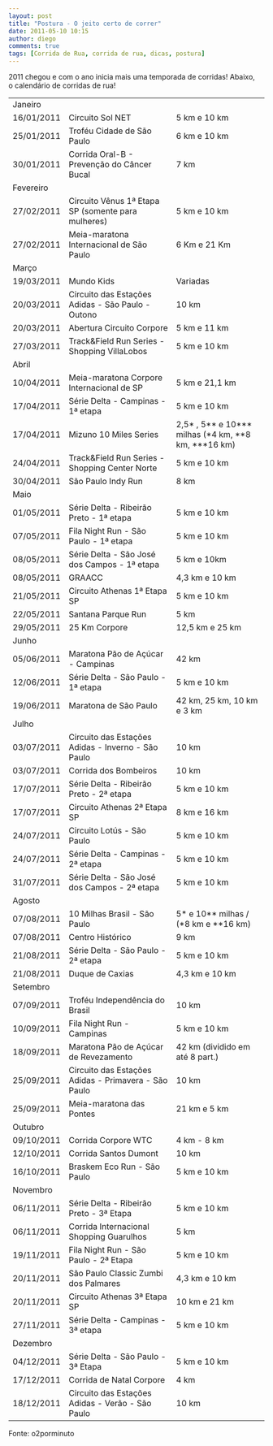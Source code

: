 ```yaml
---
layout: post
title: "Postura - O jeito certo de correr"
date: 2011-05-10 10:15
author: diego
comments: true
tags: [Corrida de Rua, corrida de rua, dicas, postura]
---
```


2011 chegou e com o ano inicia mais uma temporada de corridas! Abaixo, o calendário de corridas de rua!

<table border="0" cellspacing="0" cellpadding="0" width="100%">
<tbody>
<tr>
<td colspan="3">Janeiro</td>
</tr>
<tr>
<td>16/01/2011</td>
<td>Circuito Sol NET</td>
<td>5 km e 10 km</td>
</tr>
<tr>
<td>25/01/2011</td>
<td>Troféu Cidade de São Paulo</td>
<td>6 km e 10 km</td>
</tr>
<tr>
<td>30/01/2011</td>
<td>Corrida Oral-B - Prevenção do Câncer Bucal</td>
<td>7 km</td>
</tr>
<tr>
<td colspan="3">Fevereiro</td>
</tr>
<tr>
<td>27/02/2011</td>
<td>Circuito Vênus 1ª Etapa SP (somente para mulheres)</td>
<td>5 km e 10 km</td>
</tr>
<tr>
<td>27/02/2011</td>
<td>Meia-maratona Internacional de São Paulo</td>
<td>6 Km e 21 Km</td>
</tr>
<tr>
<td colspan="3">Março</td>
</tr>
<tr>
<td>19/03/2011</td>
<td>Mundo Kids</td>
<td>Variadas</td>
</tr>
<tr>
<td>20/03/2011</td>
<td>Circuito das Estações Adidas - São Paulo - Outono</td>
<td>10 km</td>
</tr>
<tr>
<td>20/03/2011</td>
<td>Abertura Circuito Corpore</td>
<td>5 km e 11 km</td>
</tr>
<tr>
<td>27/03/2011</td>
<td>Track&amp;Field Run Series -   Shopping VillaLobos</td>
<td>5 km e 10 km</td>
</tr>
<tr>
<td colspan="3">Abril</td>
</tr>
<tr>
<td>10/04/2011</td>
<td>Meia-maratona Corpore Internacional de SP</td>
<td>5 km e 21,1 km</td>
</tr>
<tr>
<td>17/04/2011</td>
<td>Série Delta - Campinas - 1ª etapa</td>
<td>5 km e 10 km</td>
</tr>
<tr>
<td>17/04/2011</td>
<td>Mizuno 10 Miles Series</td>
<td>2,5* , 5** e 10*** milhas (*4 km, **8 km, ***16 km)</td>
</tr>
<tr>
<td>24/04/2011</td>
<td>Track&amp;Field Run Series - Shopping Center Norte</td>
<td>5 km e 10 km</td>
</tr>
<tr>
<td>30/04/2011</td>
<td>São Paulo Indy Run</td>
<td>8 km</td>
</tr>
<tr>
<td colspan="3">Maio</td>
</tr>
<tr>
<td>01/05/2011</td>
<td>Série Delta - Ribeirão Preto - 1ª etapa</td>
<td>5 km e 10 km</td>
</tr>
<tr>
<td>07/05/2011</td>
<td>Fila Night Run - São Paulo - 1ª etapa</td>
<td>5 km e 10 km</td>
</tr>
<tr>
<td>08/05/2011</td>
<td>Série Delta - São José dos Campos - 1ª etapa</td>
<td>5 km e 10km</td>
</tr>
<tr>
<td>08/05/2011</td>
<td>GRAACC</td>
<td>4,3 km e 10 km</td>
</tr>
<tr>
<td>21/05/2011</td>
<td>Circuito Athenas 1ª Etapa SP</td>
<td>5 km e 10 km</td>
</tr>
<tr>
<td>22/05/2011</td>
<td>Santana Parque Run</td>
<td>5 km</td>
</tr>
<tr>
<td>29/05/2011</td>
<td>25 Km Corpore</td>
<td>12,5 km e 25 km</td>
</tr>
<tr>
<td colspan="3">Junho</td>
</tr>
<tr>
<td>05/06/2011</td>
<td>Maratona Pão de Açúcar - Campinas</td>
<td>42 km</td>
</tr>
<tr>
<td>12/06/2011</td>
<td>Série Delta - São Paulo - 1ª etapa</td>
<td>5 km e 10 km</td>
</tr>
<tr>
<td>19/06/2011</td>
<td>Maratona de São Paulo</td>
<td>42 km, 25 km, 10 km e 3 km</td>
</tr>
<tr>
<td colspan="3">Julho</td>
</tr>
<tr>
<td>03/07/2011</td>
<td>Circuito das Estações Adidas - Inverno - São Paulo</td>
<td>10 km</td>
</tr>
<tr>
<td>03/07/2011</td>
<td>Corrida dos Bombeiros</td>
<td>10 km</td>
</tr>
<tr>
<td>17/07/2011</td>
<td>Série Delta - Ribeirão Preto - 2ª etapa</td>
<td>5 km e 10 km</td>
</tr>
<tr>
<td>17/07/2011</td>
<td>Circuito Athenas 2ª Etapa SP</td>
<td>8 km e 16 km</td>
</tr>
<tr>
<td>24/07/2011</td>
<td>Circuito Lotús - São Paulo</td>
<td>5 km e 10 km</td>
</tr>
<tr>
<td>24/07/2011</td>
<td>Série Delta - Campinas - 2ª etapa</td>
<td>5 km e 10 km</td>
</tr>
<tr>
<td>31/07/2011</td>
<td>Série Delta - São José dos Campos - 2ª etapa</td>
<td>5 km e 10 km</td>
</tr>
<tr>
<td colspan="3">Agosto</td>
</tr>
<tr>
<td>07/08/2011</td>
<td>10 Milhas Brasil - São Paulo</td>
<td>5* e 10** milhas / (*8 km e **16 km)</td>
</tr>
<tr>
<td>07/08/2011</td>
<td>Centro Histórico</td>
<td>9 km</td>
</tr>
<tr>
<td>21/08/2011</td>
<td>Série Delta - São Paulo - 2ª etapa</td>
<td>5 km e 10 km</td>
</tr>
<tr>
<td>21/08/2011</td>
<td>Duque de Caxias</td>
<td>4,3 km e 10 km</td>
</tr>
<tr>
<td colspan="3">Setembro</td>
</tr>
<tr>
<td>07/09/2011</td>
<td>Troféu Independência do Brasil</td>
<td>10 km</td>
</tr>
<tr>
<td>10/09/2011</td>
<td>Fila Night Run - Campinas</td>
<td>5 km e 10 km</td>
</tr>
<tr>
<td>18/09/2011</td>
<td>Maratona Pão de Açúcar de Revezamento</td>
<td>42 km (dividido em até 8 part.)</td>
</tr>
<tr>
<td>25/09/2011</td>
<td>Circuito das Estações Adidas - Primavera - São Paulo</td>
<td>10 km</td>
</tr>
<tr>
<td>25/09/2011</td>
<td>Meia-maratona das Pontes</td>
<td>21 km e 5 km</td>
</tr>
<tr>
<td colspan="3">Outubro</td>
</tr>
<tr>
<td>09/10/2011</td>
<td>Corrida Corpore WTC</td>
<td>4 km - 8 km</td>
</tr>
<tr>
<td>12/10/2011</td>
<td>Corrida Santos Dumont</td>
<td>10 km</td>
</tr>
<tr>
<td>16/10/2011</td>
<td>Braskem Eco Run - São Paulo</td>
<td>5 km e 10 km</td>
</tr>
<tr>
<td colspan="3">Novembro</td>
</tr>
<tr>
<td>06/11/2011</td>
<td>Série Delta - Ribeirão Preto - 3ª Etapa</td>
<td>5 km e 10 km</td>
</tr>
<tr>
<td>06/11/2011</td>
<td>Corrida Internacional Shopping Guarulhos</td>
<td>5 km</td>
</tr>
<tr>
<td>19/11/2011</td>
<td>Fila Night Run - São Paulo - 2ª Etapa</td>
<td>5 km e 10 km</td>
</tr>
<tr>
<td>20/11/2011</td>
<td>São Paulo Classic Zumbi dos Palmares</td>
<td>4,3 km e 10 km</td>
</tr>
<tr>
<td>20/11/2011</td>
<td>Circuito Athenas 3ª Etapa SP</td>
<td>10 km e 21 km</td>
</tr>
<tr>
<td>27/11/2011</td>
<td>Série Delta - Campinas - 3ª etapa</td>
<td>5 km e 10 km</td>
</tr>
<tr>
<td colspan="3">Dezembro</td>
</tr>
<tr>
<td>04/12/2011</td>
<td>Série Delta - São Paulo - 3ª Etapa</td>
<td>5 km e 10 km</td>
</tr>
<tr>
<td>17/12/2011</td>
<td>Corrida de Natal Corpore</td>
<td>4 km</td>
</tr>
<tr>
<td>18/12/2011</td>
<td>Circuito das Estações Adidas - Verão - São Paulo</td>
<td>10 km</td>
</tr>
</tbody>
</table>

Fonte: o2porminuto
